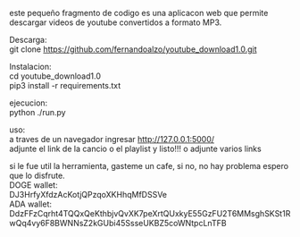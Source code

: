 este pequeño fragmento de codigo es una aplicacon web que permite descargar videos de youtube convertidos a formato MP3.

Descarga: <br>
git clone https://github.com/fernandoalzo/youtube_download1.0.git

Instalacion: <br>
cd youtube_download1.0 <br>
pip3 install -r requirements.txt <br>

ejecucion: <br>
python ./run.py <br>

uso: <br>
a traves de un navegador ingresar http://127.0.0.1:5000/ <br>
adjunte el link de la cancio o el playlist y listo!!! o adjunte varios links<br>

si le fue util la herramienta, gasteme un cafe, si no, no hay problema espero que lo disfrute. <br>
DOGE wallet: <br>
DJ3HrfyXfdzAcKotjQPzqoXKHhqMfDSSVe <br>
ADA wallet: <br>
DdzFFzCqrht4TQQxQeKthbjvQvXK7peXrtQUxkyE55GzFU2T6MMsghSKSt1RwQq4vy6F8BWNNsZ2kGUbi45SsseUKBZ5coWNtpcLnTFB

